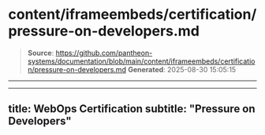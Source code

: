# content/iframeembeds/certification/pressure-on-developers.md

> **Source**: https://github.com/pantheon-systems/documentation/blob/main/content/iframeembeds/certification/pressure-on-developers.md
> **Generated**: 2025-08-30 15:05:15

---

---
title: WebOps Certification
subtitle: "Pressure on Developers"
---

<Partial file="certification-guide/pressure-on-developers.md" />
